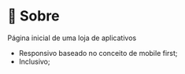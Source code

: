 <h1>🔖 Sobre</h1>
<p>Página inicial de uma loja de aplicativos</p>
<ul>
  <li>Responsivo baseado no conceito de mobile first;</li>
  <li>Inclusivo;</li>
</ul>
